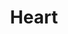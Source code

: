 ---
title: Heart
tags: ["heart", "love", "like", "romance", "affection"]
icon: heart
svg: '<svg xmlns="http://www.w3.org/2000/svg" width="24" height="24" fill="none" viewBox="0 0 24 24" stroke-width="1.5" stroke-linecap="round" stroke-linejoin="round" stroke="currentColor"><path d="M7.75 4A4.75 4.75 0 0 0 3 8.75C3 14 12 20 12 20s9-6 9-11.25C21 5.5 18.873 4 16.25 4A4.75 4.75 0 0 0 12 6.626 4.75 4.75 0 0 0 7.75 4Z"/></svg>'
---